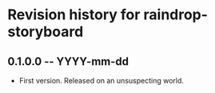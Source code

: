 # Revision history for raindrop-storyboard

## 0.1.0.0 -- YYYY-mm-dd

* First version. Released on an unsuspecting world.
